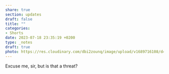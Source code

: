 ```yaml
---
share: true
section: updates
draft: false
title: ""
categories:
- Shorts
date: 2023-07-18 23:35:19 +0200
type: _notes
draft: true
photo: https://res.cloudinary.com/dbi2zounq/image/upload/v1689716108/d4fh9gzt47urtbzdahes.jpg
---
```


Excuse me, sir, but is that a threat?
